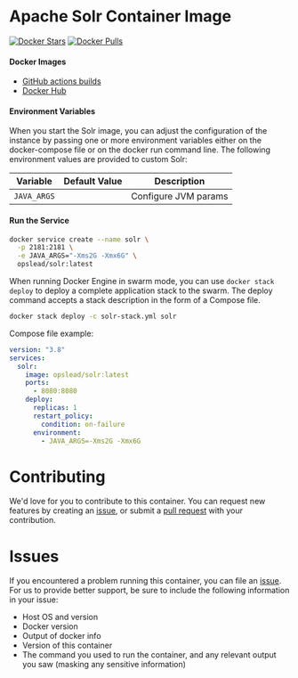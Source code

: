 # Apache Solr Container Image

[![Docker Stars](https://img.shields.io/docker/stars/opslead/solr.svg?style=flat-square)](https://hub.docker.com/r/opslead/solr) 
[![Docker Pulls](https://img.shields.io/docker/pulls/opslead/solr.svg?style=flat-square)](https://hub.docker.com/r/opslead/solr)

#### Docker Images

- [GitHub actions builds](https://github.com/opslead/docker-solr/actions) 
- [Docker Hub](https://hub.docker.com/r/opslead/solr)


#### Environment Variables
When you start the Solr image, you can adjust the configuration of the instance by passing one or more environment variables either on the docker-compose file or on the docker run command line. The following environment values are provided to custom Solr:

| Variable                  | Default Value | Description                     |
| ------------------------- | ------------- | ------------------------------- |
| `JAVA_ARGS`               |               | Configure JVM params            |

#### Run the Service

```bash
docker service create --name solr \
  -p 2181:2181 \
  -e JAVA_ARGS="-Xms2G -Xmx6G" \
  opslead/solr:latest
```

When running Docker Engine in swarm mode, you can use `docker stack deploy` to deploy a complete application stack to the swarm. The deploy command accepts a stack description in the form of a Compose file.

```bash
docker stack deploy -c solr-stack.yml solr
```

Compose file example:
```yaml
version: "3.8"
services:
  solr:
    image: opslead/solr:latest
    ports:
      - 8080:8080
    deploy:
      replicas: 1
      restart_policy:
        condition: on-failure
      environment:
        - JAVA_ARGS=-Xms2G -Xmx6G
```

# Contributing
We'd love for you to contribute to this container. You can request new features by creating an [issue](https://github.com/opslead/docker-solr/issues), or submit a [pull request](https://github.com/opslead/docker-solr/pulls) with your contribution.

# Issues
If you encountered a problem running this container, you can file an [issue](https://github.com/opslead/docker-solr/issues). For us to provide better support, be sure to include the following information in your issue:

- Host OS and version
- Docker version
- Output of docker info
- Version of this container
- The command you used to run the container, and any relevant output you saw (masking any sensitive information)
